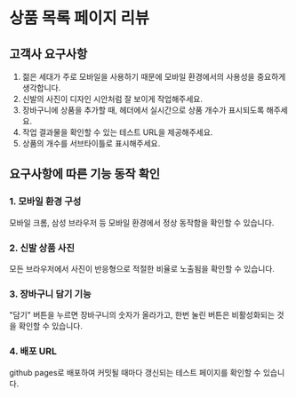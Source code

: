 # 상품 목록 페이지 리뷰

## 고객사 요구사항

1. 젊은 세대가 주로 모바일을 사용하기 때문에 모바일 환경에서의 사용성을 중요하게 생각합니다.
2. 신발의 사진이 디자인 시안처럼 잘 보이게 작업해주세요.
3. 장바구니에 상품을 추가할 때, 헤더에서 실시간으로 상품 개수가 표시되도록 해주세요.
4. 작업 결과물을 확인할 수 있는 테스트 URL을 제공해주세요.
5. 상품의 개수를 서브타이틀로 표시해주세요.

## 요구사항에 따른 기능 동작 확인

### 1. 모바일 환경 구성
모바일 크롬, 삼성 브라우저 등 모바일 환경에서 정상 동작함을 확인할 수 있습니다.

### 2. 신발 상품 사진
모든 브라우저에서 사진이 반응형으로 적절한 비율로 노출됨을 확인할 수 있습니다.

### 3. 장바구니 담기 기능
"담기" 버튼을 누르면 장바구니의 숫자가 올라가고, 한번 눌린 버튼은 비활성화되는 것을 확인할 수 있습니다.

### 4. 배포 URL
github pages로 배포하여 커밋될 때마다 갱신되는 테스트 페이지를 확인할 수 있습니다.